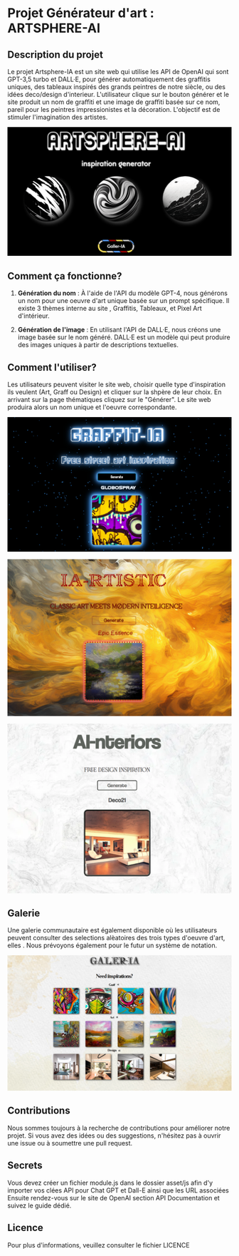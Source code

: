 # Projet Générateur d'art : ARTSPHERE-AI


## Description du projet

Le projet Artsphere-IA est un site web qui utilise les API de OpenAI qui sont GPT-3,5 turbo et DALL·E, pour générer automatiquement des graffitis uniques, des tableaux inspirés des grands peintres de notre siècle, ou des idées deco/design d'interieur. L'utilisateur clique sur le bouton générer et le site produit un nom de graffiti et une image de graffiti basée sur ce nom, pareil pour les peintres impressionistes et la décoration.
L'objectif est de stimuler l'imagination des artistes.

![Image 1](/src/asset/img/hp.PNG)

## Comment ça fonctionne?

1. **Génération du nom** : À l'aide de l'API du modèle GPT-4, nous générons un nom pour une oeuvre d'art unique basée sur un prompt spécifique. Il existe 3 thèmes interne au site , Graffitis, Tableaux, et Pixel Art d'intérieur.

2. **Génération de l'image** : En utilisant l'API de DALL·E, nous créons une image basée sur le nom généré. DALL·E est un modèle qui peut produire des images uniques à partir de descriptions textuelles.

## Comment l'utiliser?

Les utilisateurs peuvent visiter le site web, choisir quelle type d'inspiration ils veulent (Art, Graff ou Design) et cliquer sur la shpère de leur choix. En arrivant sur la page thématiques cliquez sur le "Générer". Le site web produira alors un nom unique et l'oeuvre correspondante.

![Image 1](/src/asset/img/graff.PNG)

![Image 1](/src/asset/img/art.PNG)

![Image 1](/src/asset/img/design.PNG)

## Galerie

 Une galerie communautaire est également disponible où les utilisateurs peuvent consulter des selections alèatoires des trois types d'oeuvre d'art, elles . Nous prévoyons également pour le futur un système de notation.

![Image 1](/src/asset/img/gallerie.PNG)
## Contributions

Nous sommes toujours à la recherche de contributions pour améliorer notre projet. Si vous avez des idées ou des suggestions, n'hésitez pas à ouvrir une issue ou à soumettre une pull request.


## Secrets

Vous devez créer un fichier module.js dans le dossier asset/js afin d'y importer vos clées API pour Chat GPT et Dall-E ainsi que les URL associées
Ensuite rendez-vous sur le site de OpenAI section API Documentation et suivez le guide dédié.
## Licence

Pour plus d'informations, veuillez consulter le fichier LICENCE
